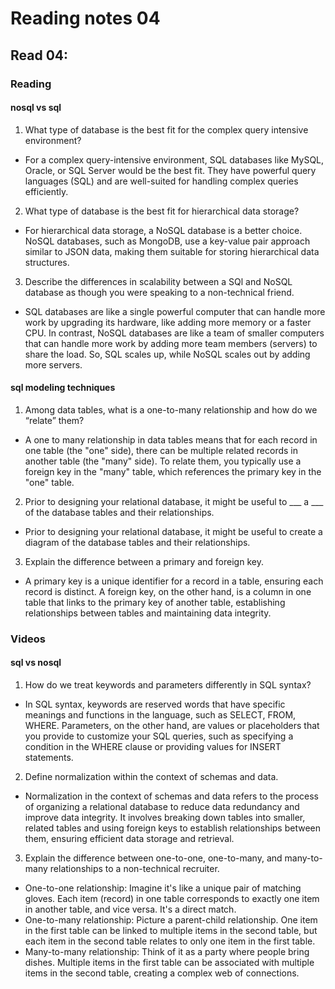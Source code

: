 # Reading notes 04

## Read 04:

### Reading
#### nosql vs sql

1. What type of database is the best fit for the complex query intensive environment?
  - For a complex query-intensive environment, SQL databases like MySQL, Oracle, or SQL Server would be the best fit. They have powerful query languages (SQL) and are well-suited for handling complex queries efficiently.

2. What type of database is the best fit for hierarchical data storage?
  - For hierarchical data storage, a NoSQL database is a better choice. NoSQL databases, such as MongoDB, use a key-value pair approach similar to JSON data, making them suitable for storing hierarchical data structures.

3. Describe the differences in scalability between a SQl and NoSQL database as though you were speaking to a non-technical friend.
  - SQL databases are like a single powerful computer that can handle more work by upgrading its hardware, like adding more memory or a faster CPU. In contrast, NoSQL databases are like a team of smaller computers that can handle more work by adding more team members (servers) to share the load. So, SQL scales up, while NoSQL scales out by adding more servers.

#### sql modeling techniques

1. Among data tables, what is a one-to-many relationship and how do we “relate” them?
  - A one to many relationship in data tables means that for each record in one table (the "one" side), there can be multiple related records in another table (the "many" side). To relate them, you typically use a foreign key in the "many" table, which references the primary key in the "one" table.

2. Prior to designing your relational database, it might be useful to ___ a ___ of the database tables and their relationships.
  - Prior to designing your relational database, it might be useful to create a diagram of the database tables and their relationships.

3. Explain the difference between a primary and foreign key.
  - A primary key is a unique identifier for a record in a table, ensuring each record is distinct. A foreign key, on the other hand, is a column in one table that links to the primary key of another table, establishing relationships between tables and maintaining data integrity.

### Videos

#### sql vs nosql

1. How do we treat keywords and parameters differently in SQL syntax?
  - In SQL syntax, keywords are reserved words that have specific meanings and functions in the language, such as SELECT, FROM, WHERE. Parameters, on the other hand, are values or placeholders that you provide to customize your SQL queries, such as specifying a condition in the WHERE clause or providing values for INSERT statements.

2. Define normalization within the context of schemas and data.
  - Normalization in the context of schemas and data refers to the process of organizing a relational database to reduce data redundancy and improve data integrity. It involves breaking down tables into smaller, related tables and using foreign keys to establish relationships between them, ensuring efficient data storage and retrieval.

3. Explain the difference between one-to-one, one-to-many, and many-to-many relationships to a non-technical recruiter.
  - One-to-one relationship: Imagine it's like a unique pair of matching gloves. Each item (record) in one table corresponds to exactly one item in another table, and vice versa. It's a direct match.
  - One-to-many relationship: Picture a parent-child relationship. One item in the first table can be linked to multiple items in the second table, but each item in the second table relates to only one item in the first table.
  - Many-to-many relationship: Think of it as a party where people bring dishes. Multiple items in the first table can be associated with multiple items in the second table, creating a complex web of connections.